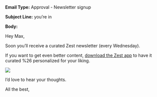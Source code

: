 **Email Type:** Approval - Newsletter signup

**Subject Line:** you’re in  

**Body:**

Hey Max,

Soon you’ll receive a curated Zest newsletter (every Wednesday).

If you want to get even better content, [download the Zest
app](http://zest.is/get-app) to have it curated %26 personalized for
your liking.

![](https://media.giphy.com/media/3o6ZtnBTCcssUFSgbS/giphy.gif)

I’d love to hear your thoughts.

All the best,
